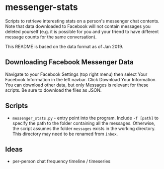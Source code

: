 # messenger-stats

Scripts to retrieve interesting stats on a person's messenger chat contents.
Note that data downloaded to Facebook will not contain messages you deleted
yourself (e.g. it is possible for you and your friend to have different
message counts for the same conversation).

This README is based on the data format as of Jan 2019.

## Downloading Facebook Messenger Data

Navigate to your Facebook Settings (top right menu) then select Your Facebook
Information in the left navbar. Click Download Your Information. You can
download other data, but only Messages is relevant for these scripts. Be sure
to download the files as JSON.

## Scripts

* `messenger_stats.py` - entry point into the program. Include `-f [path]` to
  specify the path to the folder containing all the messages. Otherwise, the
  script assumes the folder `messages` exists in the working directory. This
  directory may need to be renamed from `inbox`.

## Ideas

* per-person chat frequency timeline / timeseries